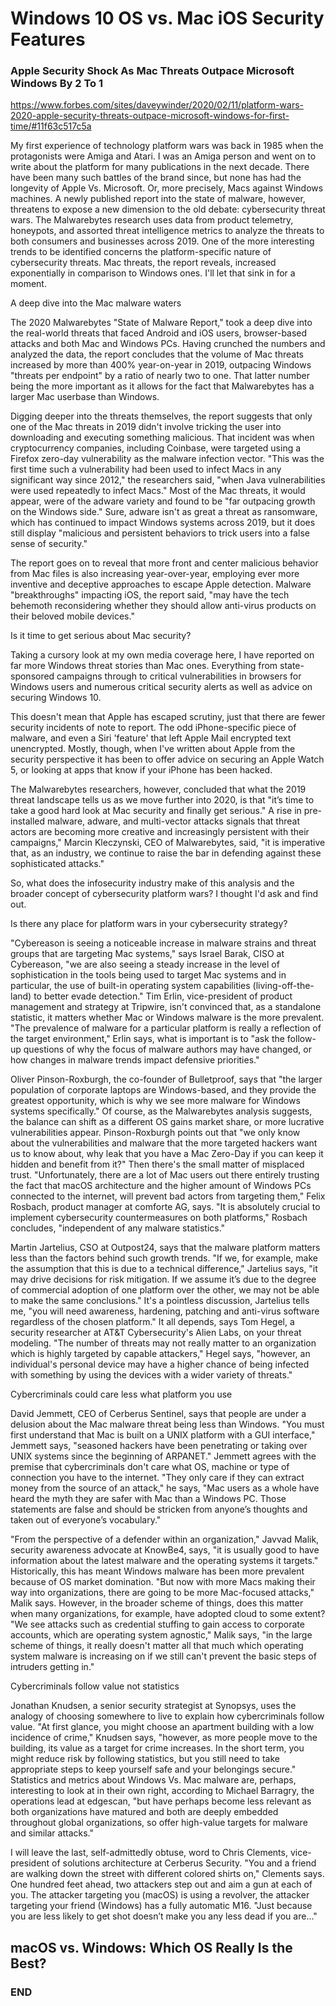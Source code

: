 # Windows 10 OS vs. Mac iOS Security Features

### Apple Security Shock As Mac Threats Outpace Microsoft Windows By 2 To 1

https://www.forbes.com/sites/daveywinder/2020/02/11/platform-wars-2020-apple-security-threats-outpace-microsoft-windows-for-first-time/#11f63c517c5a

My first experience of technology platform wars was back in 1985 when the protagonists were Amiga and Atari. I was an Amiga person and went on to write about the platform for many publications in the next decade. There have been many such battles of the brand since, but none has had the longevity of Apple Vs. Microsoft. Or, more precisely, Macs against Windows machines. A newly published report into the state of malware, however, threatens to expose a new dimension to the old debate: cybersecurity threat wars. The Malwarebytes research uses data from product telemetry, honeypots, and assorted threat intelligence metrics to analyze the threats to both consumers and businesses across 2019. One of the more interesting trends to be identified concerns the platform-specific nature of cybersecurity threats. Mac threats, the report reveals, increased exponentially in comparison to Windows ones. I'll let that sink in for a moment. 

A deep dive into the Mac malware waters

The 2020 Malwarebytes "State of Malware Report," took a deep dive into the real-world threats that faced Android and iOS users, browser-based attacks and both Mac and Windows PCs. Having crunched the numbers and analyzed the data, the report concludes that the volume of Mac threats increased by more than 400% year-on-year in 2019, outpacing Windows "threats per endpoint" by a ratio of nearly two to one. That latter number being the more important as it allows for the fact that Malwarebytes has a larger Mac userbase than Windows.

Digging deeper into the threats themselves, the report suggests that only one of the Mac threats in 2019 didn't involve tricking the user into downloading and executing something malicious. That incident was when cryptocurrency companies, including Coinbase, were targeted using a Firefox zero-day vulnerability as the malware infection vector. "This was the first time such a vulnerability had been used to infect Macs in any significant way since 2012," the researchers said, "when Java vulnerabilities were used repeatedly to infect Macs." Most of the Mac threats, it would appear, were of the adware variety and found to be "far outpacing growth on the Windows side." Sure, adware isn't as great a threat as ransomware, which has continued to impact Windows systems across 2019, but it does still display "malicious and persistent behaviors to trick users into a false sense of security."

The report goes on to reveal that more front and center malicious behavior from Mac files is also increasing year-over-year, employing ever more inventive and deceptive approaches to escape Apple detection. Malware "breakthroughs" impacting iOS, the report said, "may have the tech behemoth reconsidering whether they should allow anti-virus products on their beloved mobile devices."

Is it time to get serious about Mac security?

Taking a cursory look at my own media coverage here, I have reported on far more Windows threat stories than Mac ones. Everything from state-sponsored campaigns through to critical vulnerabilities in browsers for Windows users and numerous critical security alerts as well as advice on securing Windows 10.

This doesn't mean that Apple has escaped scrutiny, just that there are fewer security incidents of note to report. The odd iPhone-specific piece of malware, and even a Siri 'feature' that left Apple Mail encrypted text unencrypted. Mostly, though, when I've written about Apple from the security perspective it has been to offer advice on securing an Apple Watch 5, or looking at apps that know if your iPhone has been hacked.

The Malwarebytes researchers, however, concluded that what the 2019 threat landscape tells us as we move further into 2020, is that "it’s time to take a good hard look at Mac security and finally get serious." A rise in pre-installed malware, adware, and multi-vector attacks signals that threat actors are becoming more creative and increasingly persistent with their campaigns," Marcin Kleczynski, CEO of Malwarebytes, said, "it is imperative that, as an industry, we continue to raise the bar in defending against these sophisticated attacks."

So, what does the infosecurity industry make of this analysis and the broader concept of cybersecurity platform wars? I thought I'd ask and find out.

Is there any place for platform wars in your cybersecurity strategy?

"Cybereason is seeing a noticeable increase in malware strains and threat groups that are targeting Mac systems," says Israel Barak, CISO at Cybereason, "we are also seeing a steady increase in the level of sophistication in the tools being used to target Mac systems and in particular, the use of built-in operating system capabilities (living-off-the-land) to better evade detection." Tim Erlin, vice-president of product management and strategy at Tripwire, isn't convinced that, as a standalone statistic, it matters whether Mac or Windows malware is the more prevalent. "The prevalence of malware for a particular platform is really a reflection of the target environment," Erlin says, what is important is to "ask the follow-up questions of why the focus of malware authors may have changed, or how changes in malware trends impact defensive priorities."

Oliver Pinson-Roxburgh, the co-founder of Bulletproof, says that "the larger population of corporate laptops are Windows-based, and they provide the greatest opportunity, which is why we see more malware for Windows systems specifically." Of course, as the Malwarebytes analysis suggests, the balance can shift as a different OS gains market share, or more lucrative vulnerabilities appear. Pinson-Roxburgh points out that "we only know about the vulnerabilities and malware that the more targeted hackers want us to know about, why leak that you have a Mac Zero-Day if you can keep it hidden and benefit from it?" Then there's the small matter of misplaced trust. "Unfortunately, there are a lot of Mac users out there entirely trusting the fact that macOS architecture and the higher amount of Windows PCs connected to the internet, will prevent bad actors from targeting them," Felix Rosbach, product manager at comforte AG, says. "It is absolutely crucial to implement cybersecurity countermeasures on both platforms," Rosbach concludes, "independent of any malware statistics."

Martin Jartelius, CSO at Outpost24, says that the malware platform matters less than the factors behind such growth trends. "If we, for example, make the assumption that this is due to a technical difference," Jartelius says, "it may drive decisions for risk mitigation. If we assume it’s due to the degree of commercial adoption of one platform over the other, we may not be able to make the same conclusions." It's a pointless discussion, Jartelius tells me, "you will need awareness, hardening, patching and anti-virus software regardless of the chosen platform." It all depends, says Tom Hegel, a security researcher at AT&T Cybersecurity's Alien Labs, on your threat modeling. "The number of threats may not really matter to an organization which is highly targeted by capable attackers," Hegel says, "however, an individual's personal device may have a higher chance of being infected with something by using the devices with a wider variety of threats."

Cybercriminals could care less what platform you use

David Jemmett, CEO of Cerberus Sentinel, says that people are under a delusion about the Mac malware threat being less than Windows. "You must first understand that Mac is built on a UNIX platform with a GUI interface," Jemmett says, "seasoned hackers have been penetrating or taking over UNIX systems since the beginning of ARPANET." Jemmett agrees with the premise that cybercriminals don't care what OS, machine or type of connection you have to the internet. "They only care if they can extract money from the source of an attack," he says, "Mac users as a whole have heard the myth they are safer with Mac than a Windows PC. Those statements are false and should be stricken from anyone’s thoughts and taken out of everyone’s vocabulary."

"From the perspective of a defender within an organization," Javvad Malik, security awareness advocate at KnowBe4, says, "it is usually good to have information about the latest malware and the operating systems it targets." Historically, this has meant Windows malware has been more prevalent because of OS market domination. "But now with more Macs making their way into organizations, there are going to be more Mac-focused attacks," Malik says. However, in the broader scheme of things, does this matter when many organizations, for example, have adopted cloud to some extent? "We see attacks such as credential stuffing to gain access to corporate accounts, which are operating system agnostic," Malik says, "in the large scheme of things, it really doesn't matter all that much which operating system malware is increasing on if we still can't prevent the basic steps of intruders getting in."

Cybercriminals follow value not statistics

Jonathan Knudsen, a senior security strategist at Synopsys, uses the analogy of choosing somewhere to live to explain how cybercriminals follow value. "At first glance, you might choose an apartment building with a low incidence of crime," Knudsen says, "however, as more people move to the building, its value as a target for crime increases. In the short term, you might reduce risk by following statistics, but you still need to take appropriate steps to keep yourself safe and your belongings secure." Statistics and metrics about Windows Vs. Mac malware are, perhaps, interesting to look at in their own right, according to Michael Barragry, the operations lead at edgescan, "but have perhaps become less relevant as both organizations have matured and both are deeply embedded throughout global organizations, so offer high-value targets for malware and similar attacks."

I will leave the last, self-admittedly obtuse, word to Chris Clements, vice-president of solutions architecture at Cerberus Security. "You and a friend are walking down the street with different colored shirts on," Clements says. One hundred feet ahead, two attackers step out and aim a gun at each of you. The attacker targeting you (macOS) is using a revolver, the attacker targeting your friend (Windows) has a fully automatic M16. "Just because you are less likely to get shot doesn’t make you any less dead if you are..."

## macOS vs. Windows: Which OS Really Is the Best?





### END
